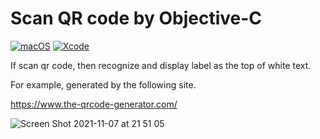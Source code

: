 # Scan QR code by Objective-C

[![macOS](https://img.shields.io/badge/macOS-BigSur-black)](https://developer.apple.com/macos/)
[![Xcode](https://img.shields.io/badge/Xcode-13.1-blue.svg)](https://developer.apple.com/xcode)

If scan qr code, then recognize and display label as the top of white text.

For example, generated by the following site.

https://www.the-qrcode-generator.com/

![Screen Shot 2021-11-07 at 21 51 05](https://user-images.githubusercontent.com/5770480/140645887-851fa9dd-5ef8-48e9-b1ae-05a16036fb6d.jpg)
